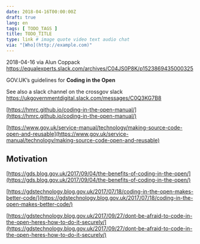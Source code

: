 ```yaml
---
date: 2018-04-16T00:00:00Z
draft: true
lang: en
tags: [ TODO_TAGS ]
title: TODO_TITLE
type: link # image quote video text audio chat
via: "[Who](http://example.com)"
---
```



2018-04-16 via Alun Coppack
https://equalexperts.slack.com/archives/C04JS0P8K/p1523869435000325

GOV.UK’s guidelines for **Coding in the Open**

See also a slack channel on the crossgov slack
https://ukgovernmentdigital.slack.com/messages/C0Q3KG7B8

[https://hmrc.github.io/coding-in-the-open-manual/](https://hmrc.github.io/coding-in-the-open-manual/)

[https://www.gov.uk/service-manual/technology/making-source-code-open-and-reusable](https://www.gov.uk/service-manual/technology/making-source-code-open-and-reusable)

## Motivation
[https://gds.blog.gov.uk/2017/09/04/the-benefits-of-coding-in-the-open/](https://gds.blog.gov.uk/2017/09/04/the-benefits-of-coding-in-the-open/)

[https://gdstechnology.blog.gov.uk/2017/07/18/coding-in-the-open-makes-better-code/](https://gdstechnology.blog.gov.uk/2017/07/18/coding-in-the-open-makes-better-code/)

[https://gdstechnology.blog.gov.uk/2017/09/27/dont-be-afraid-to-code-in-the-open-heres-how-to-do-it-securely/](https://gdstechnology.blog.gov.uk/2017/09/27/dont-be-afraid-to-code-in-the-open-heres-how-to-do-it-securely/)

